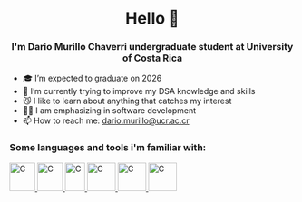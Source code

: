 <div align="center"> 
  <h1> Hello 👋 </h1> 
  <h3> I'm Dario Murillo Chaverri undergraduate student at University of Costa Rica </h3>
</div>
<div>
	
-	🎓 I’m expected to graduate on 2026
-	🌱 I’m currently trying to improve my DSA knowledge and skills
- 😼 I like to learn about anything that catches my interest
- 👨‍💻 I am emphasizing in software development
- 📫 How to reach me: dario.murillo@ucr.ac.cr
</div>
<div>
  <h3> Some languages and tools i'm familiar with: </h3>
	<a href="https://en.cppreference.com/w/c/language">
  	<img src="https://upload.wikimedia.org/wikipedia/commons/1/19/C_Logo.png" alt="C" width="45" height="50">
	</a>
 	<a href="https://en.cppreference.com/w/">
  	<img src="https://upload.wikimedia.org/wikipedia/commons/1/19/C_Logo.png" alt="C" width="45" height="50">
	</a>
 	<a href="https://dev.java/">
  	<img src="https://upload.wikimedia.org/wikipedia/commons/thumb/5/5d/Duke_%28Java_mascot%29_waving.svg/800px-Duke_%28Java_mascot%29_waving.svg.png" alt="C" width="35" height="50">
	</a>
 	<a href="https://git-scm.com/">
  	<img src="https://upload.wikimedia.org/wikipedia/commons/thumb/3/3f/Git_icon.svg/1024px-Git_icon.svg.png?20220905010122" alt="C" width="50" height="50">
	</a>
 	<a href="https://www.linux.org/">
  	<img src="https://upload.wikimedia.org/wikipedia/commons/thumb/3/35/Tux.svg/800px-Tux.svg.png" alt="C" width="50" height="50">
	</a>
 	<a href="https://developer.mozilla.org/es/docs/Web/JavaScript">
  	<img src="https://upload.wikimedia.org/wikipedia/commons/thumb/9/99/Unofficial_JavaScript_logo_2.svg/1024px-Unofficial_JavaScript_logo_2.svg.png" alt="C" width="50" height="50">
	</a>
</div>

